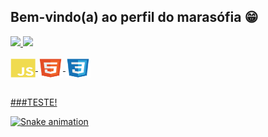 ## Bem-vindo(a) ao perfil do marasófia 😁

 <div>
   <a href="https://github.com/marasófia">
   <img height="180em" src="https://github-readme-stats.vercel.app/api?username=marasófia
&show_icons=true&theme=tokyonight&include_all_commits=true&count_private=true"/>
   <img height="180em" src="https://github-readme-stats.vercel.app/api/top-langs/?username=marasófia
&layout=compact&langs_count=6&theme=tokyonight"/>

</div>
<div style="display: inline_block"><br>
  <img align="center" alt="Js" height="30" width="40" src="https://raw.githubusercontent.com/devicons/devicon/master/icons/javascript/javascript-plain.svg">
  <img align="center" alt="HTML" height="30" width="40" src="https://raw.githubusercontent.com/devicons/devicon/master/icons/html5/html5-original.svg">
  <img align="center" alt="CSS" height="30" width="40" src="https://raw.githubusercontent.com/devicons/devicon/master/icons/css3/css3-original.svg">
</div>
 
 <br>
 
  ###TESTE!
 
<div> 

 
  ![Snake animation](https://github.com/marasófia/marasófia/blob/output/github-contribution-grid-snake.svg)

</div>
